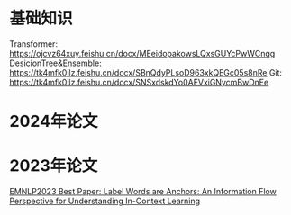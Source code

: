 # 基础知识
Transformer: https://ojcvz64xuy.feishu.cn/docx/MEeidopakowsLQxsGUYcPwWCnqg
DesicionTree&Ensemble: https://tk4mfk0ilz.feishu.cn/docx/SBnQdyPLsoD963xkQEGc05s8nRe
Git: https://tk4mfk0ilz.feishu.cn/docx/SNSxdskdYo0AFVxiGNycmBwDnEe

# 2024年论文


# 2023年论文
[EMNLP2023 Best Paper: Label Words are Anchors: An Information Flow Perspective for Understanding In-Context Learning](https://tk4mfk0ilz.feishu.cn/wiki/TQqEw8i9IiWXMjkPopJcp5L7n57?from=from_copylink)
